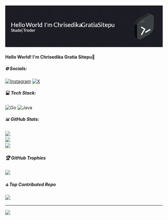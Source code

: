 ![Header](img/github-header-image-chris.png)
#### Hello World! I'm Chrisedika Gratia Sitepu🤗



##### 🌐 Socials:
[![Instagram](https://img.shields.io/badge/Instagram-%23E4405F.svg?logo=Instagram&logoColor=white)](https://instagram.com/c2_chriss) [![X](https://img.shields.io/badge/X-black.svg?logo=X&logoColor=white)](https://x.com/C_H2is) 

##### 💻 Tech Stack:
![Go](https://img.shields.io/badge/go-%2300ADD8.svg?style=for-the-badge&logo=go&logoColor=white) ![Java](https://img.shields.io/badge/java-%23ED8B00.svg?style=for-the-badge&logo=openjdk&logoColor=white)
##### 📊 GitHub Stats:
![](https://github-readme-stats.vercel.app/api?username=ChrisSitepu&theme=neon&hide_border=false&include_all_commits=true&count_private=true)<br/>
![](https://nirzak-streak-stats.vercel.app/?user=ChrisSitepu&theme=neon&hide_border=false)<br/>
![](https://github-readme-stats.vercel.app/api/top-langs/?username=ChrisSitepu&theme=neon&hide_border=false&include_all_commits=true&count_private=true&layout=compact)

##### 🏆 GitHub Trophies
![](https://github-profile-trophy.vercel.app/?username=ChrisSitepu&theme=neon&no-frame=false&no-bg=true&margin-w=4)

##### 🔝 Top Contributed Repo
![](https://github-contributor-stats.vercel.app/api?username=ChrisSitepu&limit=5&theme=neon&combine_all_yearly_contributions=true)

---
[![](https://visitcount.itsvg.in/api?id=ChrisSitepu&icon=2&color=4)](https://visitcount.itsvg.in)

<!-- Proudly created with GPRM ( https://gprm.itsvg.in ) -->